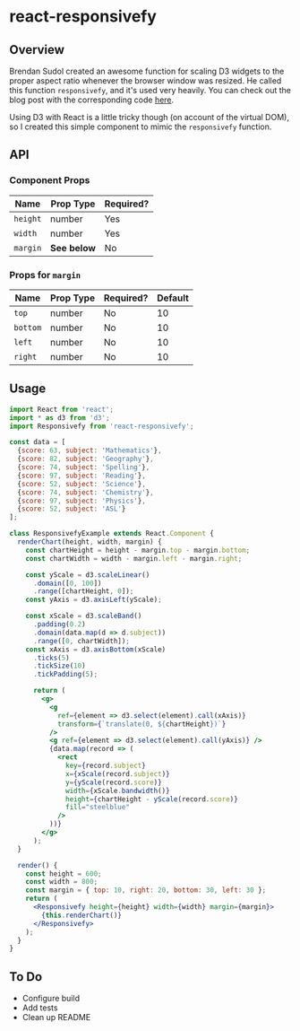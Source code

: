 # react-responsivefy

## Overview
Brendan Sudol created an awesome function for scaling D3 widgets to the proper
aspect ratio whenever the browser window was resized. He called this function `responsivefy`,
and it's used very heavily. You can check out the blog post with the corresponding
code [here](https://brendansudol.com/writing/responsive-d3).

Using D3 with React is a little tricky though (on account of the virtual DOM),
so I created this simple component to mimic the `responsivefy` function.

## API

### Component Props

| Name     | Prop Type   | Required? |
|----------|-------------|-----------|
| `height` | number      | Yes       |
| `width`  | number      | Yes       |
| `margin` | **See below** | No        |

### Props for `margin`

| Name     | Prop Type | Required? | Default |
|----------|-----------|-----------|---------|
| `top`    | number    | No        | 10      |
| `bottom` | number    | No        | 10      |
| `left`   | number    | No        | 10      |
| `right`  | number    | No        | 10      |


## Usage

```jsx
import React from 'react';
import * as d3 from 'd3';
import Responsivefy from 'react-responsivefy';

const data = [
  {score: 63, subject: 'Mathematics'},
  {score: 82, subject: 'Geography'},
  {score: 74, subject: 'Spelling'},
  {score: 97, subject: 'Reading'},
  {score: 52, subject: 'Science'},
  {score: 74, subject: 'Chemistry'},
  {score: 97, subject: 'Physics'},
  {score: 52, subject: 'ASL'}
];

class ResponsivefyExample extends React.Component {
  renderChart(height, width, margin) {
    const chartHeight = height - margin.top - margin.bottom;
    const chartWidth = width - margin.left - margin.right;

    const yScale = d3.scaleLinear()
      .domain([0, 100])
      .range([chartHeight, 0]);
    const yAxis = d3.axisLeft(yScale);

    const xScale = d3.scaleBand()
      .padding(0.2)
      .domain(data.map(d => d.subject))
      .range([0, chartWidth]);
    const xAxis = d3.axisBottom(xScale)
      .ticks(5)
      .tickSize(10)
      .tickPadding(5);

      return (
        <g>
          <g
            ref={element => d3.select(element).call(xAxis)}
            transform={`translate(0, ${chartHeight})`}
          />
          <g ref={element => d3.select(element).call(yAxis)} />
          {data.map(record => (
            <rect
              key={record.subject}
              x={xScale(record.subject)}
              y={yScale(record.score)}
              width={xScale.bandwidth()}
              height={chartHeight - yScale(record.score)}
              fill="steelblue"
            />
          ))}
        </g>
      );
  }

  render() {
    const height = 600;
    const width = 800;
    const margin = { top: 10, right: 20, bottom: 30, left: 30 };
    return (
      <Responsivefy height={height} width={width} margin={margin}>
        {this.renderChart()}
      </Responsivefy>
    );
  }
}
```

## To Do

- Configure build
- Add tests
- Clean up README
